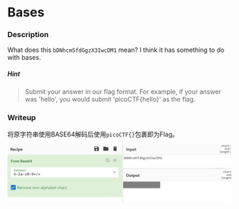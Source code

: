 # Bases

### Description

What does this `bDNhcm5fdGgzX3IwcDM1` mean? I think it has something to do with bases.

##### Hint

> Submit your answer in our flag format. For example, if your answer was 'hello', you would submit 'picoCTF{hello}' as the flag.

### Writeup

将原字符串使用BASE64解码后使用`picoCTF{}`包裹即为Flag。

![image-20210717135144847](Bases.assets/image-20210717135144847.png)

